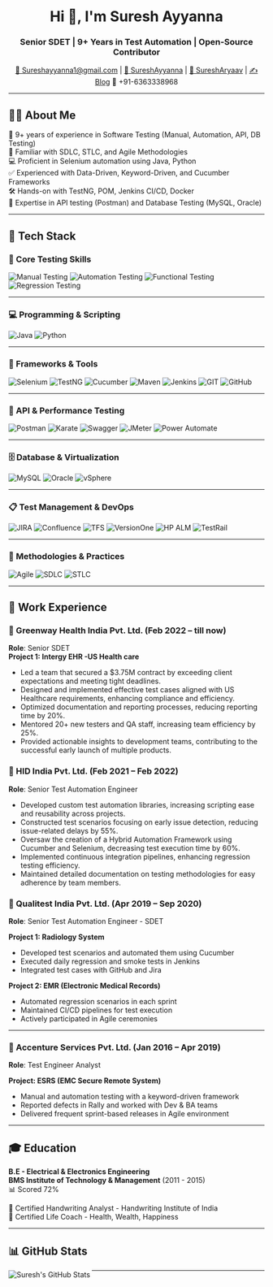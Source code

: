 <h1 align="center">Hi 👋, I'm Suresh Ayyanna</h1>
<h3 align="center">Senior SDET | 9+ Years in Test Automation | Open-Source Contributor</h3>

<p align="center">
  <a href="mailto:sureshayyanna1@gmail.com">📧 Sureshayyanna1@gmail.com</a> |
  <a href="https://www.linkedin.com/in/sureshayyanna/">💼 SureshAyyanna</a> |
  <a href="https://github.com/SureshAyyanna">🐙 SureshAryaav</a> |
  <a href="https://dev.to/sureshayyanna">✍️ Blog</a>
  <a> 📱 +91-6363338968 </a>
</p>
 
---

## 🧑‍💻 About Me

🔭 9+ years of experience in Software Testing (Manual, Automation, API, DB Testing)  
🌱 Familiar with SDLC, STLC, and Agile Methodologies  
💻 Proficient in Selenium automation using Java, Python  
✅ Experienced with Data-Driven, Keyword-Driven, and Cucumber Frameworks  
🛠️ Hands-on with TestNG, POM, Jenkins CI/CD, Docker  
🧪 Expertise in API testing (Postman) and Database Testing (MySQL, Oracle)

---

## 🚀 Tech Stack

### 🧪 Core Testing Skills

![Manual Testing](https://img.shields.io/badge/Manual%20Testing-%23000000?style=for-the-badge&logo=testinglibrary&logoColor=white)
![Automation Testing](https://img.shields.io/badge/Automation%20Testing-%23000000?style=for-the-badge&logo=selenium&logoColor=white)
![Functional Testing](https://img.shields.io/badge/Functional%20Testing-%23326CE5?style=for-the-badge)
![Regression Testing](https://img.shields.io/badge/Regression%20Testing-%23326CE5?style=for-the-badge)

---

### 💻 Programming & Scripting

![Java](https://img.shields.io/badge/Java-%23ED8B00?style=for-the-badge&logo=java&logoColor=white)
![Python](https://img.shields.io/badge/Python-%233776AB?style=for-the-badge&logo=python&logoColor=white)

---

### 🧰 Frameworks & Tools

![Selenium](https://img.shields.io/badge/Selenium-%2343B02A?style=for-the-badge&logo=selenium&logoColor=white)
![TestNG](https://img.shields.io/badge/TestNG-%23007396?style=for-the-badge)
![Cucumber](https://img.shields.io/badge/Cucumber-%23325C46?style=for-the-badge&logo=cucumber&logoColor=white)
![Maven](https://img.shields.io/badge/Maven-%23C71A36?style=for-the-badge&logo=apachemaven&logoColor=white)
![Jenkins](https://img.shields.io/badge/Jenkins-%23D24939?style=for-the-badge&logo=jenkins&logoColor=white)
![GIT](https://img.shields.io/badge/Git-%23F05032?style=for-the-badge&logo=git&logoColor=white)
![GitHub](https://img.shields.io/badge/GitHub-%23181717?style=for-the-badge&logo=github&logoColor=white)

---

### 🔌 API & Performance Testing

![Postman](https://img.shields.io/badge/Postman-%23FF6C37?style=for-the-badge&logo=postman&logoColor=white)
![Karate](https://img.shields.io/badge/Karate-%2300ADD8?style=for-the-badge)
![Swagger](https://img.shields.io/badge/Swagger-%2300C853?style=for-the-badge&logo=swagger&logoColor=white)
![JMeter](https://img.shields.io/badge/JMeter-%23D22128?style=for-the-badge&logo=apachejmeter&logoColor=white)
![Power Automate](https://img.shields.io/badge/Power%20Automate-%230071C5?style=for-the-badge&logo=microsoftpowerautomate&logoColor=white)

---

### 🗄️ Database & Virtualization

![MySQL](https://img.shields.io/badge/MySQL-%2300758F?style=for-the-badge&logo=mysql&logoColor=white)
![Oracle](https://img.shields.io/badge/Oracle-%23F80000?style=for-the-badge&logo=oracle&logoColor=white)
![vSphere](https://img.shields.io/badge/VMware%20vSphere-%23007CBA?style=for-the-badge)

---

### 📋 Test Management & DevOps

![JIRA](https://img.shields.io/badge/JIRA-%230052CC?style=for-the-badge&logo=jira&logoColor=white)
![Confluence](https://img.shields.io/badge/Confluence-%230072C6?style=for-the-badge&logo=confluence&logoColor=white)
![TFS](https://img.shields.io/badge/Microsoft%20TFS-%23007ACC?style=for-the-badge&logo=visualstudio&logoColor=white)
![VersionOne](https://img.shields.io/badge/VersionOne-%23F56A00?style=for-the-badge)
![HP ALM](https://img.shields.io/badge/HP%20ALM-%23007396?style=for-the-badge)
![TestRail](https://img.shields.io/badge/TestRail-%23489FB5?style=for-the-badge)

---

### 🧠 Methodologies & Practices

![Agile](https://img.shields.io/badge/Agile-SAFE--SCRUM-%23FF9900?style=for-the-badge&logo=scrumalliance&logoColor=white)
![SDLC](https://img.shields.io/badge/SDLC-%23000000?style=for-the-badge)
![STLC](https://img.shields.io/badge/STLC-%23000000?style=for-the-badge)

---

## 🏢 Work Experience

### 🏢 Greenway Health India Pvt. Ltd. (Feb 2022 – till now)  
**Role**: Senior SDET  
**Project 1: Intergy EHR -US Health care**

- Led a team that secured a $3.75M contract by exceeding client expectations and meeting tight deadlines.
- Designed and implemented effective test cases aligned with US Healthcare requirements, enhancing compliance and efficiency.
- Optimized documentation and reporting processes, reducing reporting time by 20%.
- Mentored 20+ new testers and QA staff, increasing team efficiency by 25%.
- Provided actionable insights to development teams, contributing to the successful early launch of multiple products.

### 🏢 HID India Pvt. Ltd. (Feb 2021 – Feb 2022)  
**Role**: Senior Test Automation Engineer  
  
- Developed custom test automation libraries, increasing scripting ease and reusability across projects.
- Constructed test scenarios focusing on early issue detection, reducing issue-related delays by 55%.
- Oversaw the creation of a Hybrid Automation Framework using Cucumber and Selenium, decreasing test execution time by 60%.
- Implemented continuous integration pipelines, enhancing regression testing efficiency.
- Maintained detailed documentation on testing methodologies for easy adherence by team members.

### 🏢 Qualitest India Pvt. Ltd. (Apr 2019 – Sep 2020)  
**Role**: Senior Test Automation Engineer - SDET  

**Project 1: Radiology System**  
- Developed test scenarios and automated them using Cucumber  
- Executed daily regression and smoke tests in Jenkins  
- Integrated test cases with GitHub and Jira  

**Project 2: EMR (Electronic Medical Records)**  
- Automated regression scenarios in each sprint  
- Maintained CI/CD pipelines for test execution  
- Actively participated in Agile ceremonies

---

### 🏢 Accenture Services Pvt. Ltd. (Jan 2016 – Apr 2019)  
**Role**: Test Engineer Analyst  

**Project: ESRS (EMC Secure Remote System)**  
- Manual and automation testing with a keyword-driven framework  
- Reported defects in Rally and worked with Dev & BA teams  
- Delivered frequent sprint-based releases in Agile environment  

---

## 🎓 Education

**B.E - Electrical & Electronics Engineering**  
**BMS Institute of Technology & Management** (2011 - 2015)  
📊 Scored 72%  

📜 Certified Handwriting Analyst - Handwriting Institute of India  
📜 Certified Life Coach - Health, Wealth, Happiness  

---

## 📊 GitHub Stats

<img align="left" alt="Suresh's GitHub Stats" src="https://github-readme-stats.vercel.app/api?username=SureshAryaav&show_icons=true&theme=dark&title_color=ffffff&icon_color=bb2acf&text_color=daf7dc&bg_color=151919" />

---

[website]: https://github.com/SureshAryaav  
[linkedin]: https://linkedin.com/in/sureshayyanna/  
[fb]: https://www.facebook.com/iamsureshayyannaofficial  
[instagram]: https://instagram.com/suresh.ayyanna  
[whatsapp]: https://api.whatsapp.com/send?phone=918722858513&text=Hello%20Suresh%2C%0A%0AHow%20are%20you%3F  
[gmail]: https://mail.google.com/mail/u/0/#inbox?compose=new  

